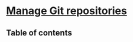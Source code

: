 # [Manage Git repositories](https://learn.microsoft.com/en-us/training/modules/manage-git-repositories/) <!-- omit in toc -->

## Table of contents <!-- omit in toc -->
